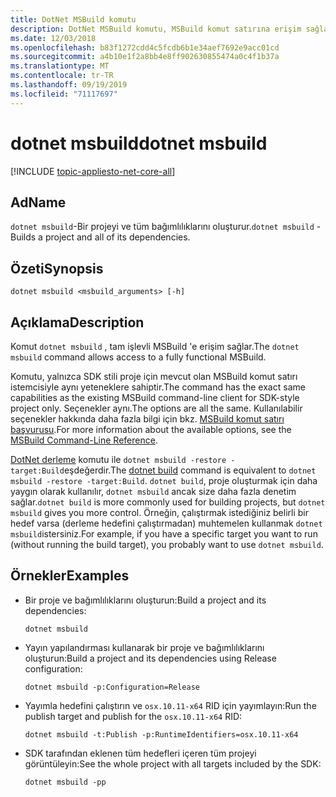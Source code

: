 ```yaml
---
title: DotNet MSBuild komutu
description: DotNet MSBuild komutu, MSBuild komut satırına erişim sağlar.
ms.date: 12/03/2018
ms.openlocfilehash: b83f1272cdd4c5fcdb6b1e34aef7692e9acc01cd
ms.sourcegitcommit: a4b10e1f2a8bb4e8ff902630855474a0c4f1b37a
ms.translationtype: MT
ms.contentlocale: tr-TR
ms.lasthandoff: 09/19/2019
ms.locfileid: "71117697"
---
```

# <a name="dotnet-msbuild"></a><span data-ttu-id="cb485-103">dotnet msbuild</span><span class="sxs-lookup"><span data-stu-id="cb485-103">dotnet msbuild</span></span>

[!INCLUDE [topic-appliesto-net-core-all](../../../includes/topic-appliesto-net-core-all.md)]

## <a name="name"></a><span data-ttu-id="cb485-104">Ad</span><span class="sxs-lookup"><span data-stu-id="cb485-104">Name</span></span>

<span data-ttu-id="cb485-105">`dotnet msbuild`-Bir projeyi ve tüm bağımlılıklarını oluşturur.</span><span class="sxs-lookup"><span data-stu-id="cb485-105">`dotnet msbuild` - Builds a project and all of its dependencies.</span></span>

## <a name="synopsis"></a><span data-ttu-id="cb485-106">Özeti</span><span class="sxs-lookup"><span data-stu-id="cb485-106">Synopsis</span></span>

`dotnet msbuild <msbuild_arguments> [-h]`

## <a name="description"></a><span data-ttu-id="cb485-107">Açıklama</span><span class="sxs-lookup"><span data-stu-id="cb485-107">Description</span></span>

<span data-ttu-id="cb485-108">Komut `dotnet msbuild` , tam işlevli MSBuild 'e erişim sağlar.</span><span class="sxs-lookup"><span data-stu-id="cb485-108">The `dotnet msbuild` command allows access to a fully functional MSBuild.</span></span>

<span data-ttu-id="cb485-109">Komutu, yalnızca SDK stili proje için mevcut olan MSBuild komut satırı istemcisiyle aynı yeteneklere sahiptir.</span><span class="sxs-lookup"><span data-stu-id="cb485-109">The command has the exact same capabilities as the existing MSBuild command-line client for SDK-style project only.</span></span> <span data-ttu-id="cb485-110">Seçenekler aynı.</span><span class="sxs-lookup"><span data-stu-id="cb485-110">The options are all the same.</span></span> <span data-ttu-id="cb485-111">Kullanılabilir seçenekler hakkında daha fazla bilgi için bkz. [MSBuild komut satırı başvurusu](/visualstudio/msbuild/msbuild-command-line-reference).</span><span class="sxs-lookup"><span data-stu-id="cb485-111">For more information about the available options, see the [MSBuild Command-Line Reference](/visualstudio/msbuild/msbuild-command-line-reference).</span></span>

<span data-ttu-id="cb485-112">[DotNet derleme](dotnet-build.md) komutu ile `dotnet msbuild -restore -target:Build`eşdeğerdir.</span><span class="sxs-lookup"><span data-stu-id="cb485-112">The [dotnet build](dotnet-build.md) command is equivalent to `dotnet msbuild -restore -target:Build`.</span></span> <span data-ttu-id="cb485-113">`dotnet build`, proje oluşturmak için daha yaygın olarak kullanılır, `dotnet msbuild` ancak size daha fazla denetim sağlar.</span><span class="sxs-lookup"><span data-stu-id="cb485-113">`dotnet build` is more commonly used for building projects, but `dotnet msbuild` gives you more control.</span></span> <span data-ttu-id="cb485-114">Örneğin, çalıştırmak istediğiniz belirli bir hedef varsa (derleme hedefini çalıştırmadan) muhtemelen kullanmak `dotnet msbuild`istersiniz.</span><span class="sxs-lookup"><span data-stu-id="cb485-114">For example, if you have a specific target you want to run (without running the build target), you probably want to use `dotnet msbuild`.</span></span>

## <a name="examples"></a><span data-ttu-id="cb485-115">Örnekler</span><span class="sxs-lookup"><span data-stu-id="cb485-115">Examples</span></span>

* <span data-ttu-id="cb485-116">Bir proje ve bağımlılıklarını oluşturun:</span><span class="sxs-lookup"><span data-stu-id="cb485-116">Build a project and its dependencies:</span></span>

  ```dotnetcli
  dotnet msbuild
  ```

* <span data-ttu-id="cb485-117">Yayın yapılandırması kullanarak bir proje ve bağımlılıklarını oluşturun:</span><span class="sxs-lookup"><span data-stu-id="cb485-117">Build a project and its dependencies using Release configuration:</span></span>

  ```dotnetcli
  dotnet msbuild -p:Configuration=Release
  ```

* <span data-ttu-id="cb485-118">Yayımla hedefini çalıştırın ve `osx.10.11-x64` RID için yayımlayın:</span><span class="sxs-lookup"><span data-stu-id="cb485-118">Run the publish target and publish for the `osx.10.11-x64` RID:</span></span>

  ```dotnetcli
  dotnet msbuild -t:Publish -p:RuntimeIdentifiers=osx.10.11-x64
  ```

* <span data-ttu-id="cb485-119">SDK tarafından eklenen tüm hedefleri içeren tüm projeyi görüntüleyin:</span><span class="sxs-lookup"><span data-stu-id="cb485-119">See the whole project with all targets included by the SDK:</span></span>

  ```dotnetcli
  dotnet msbuild -pp
  ```
